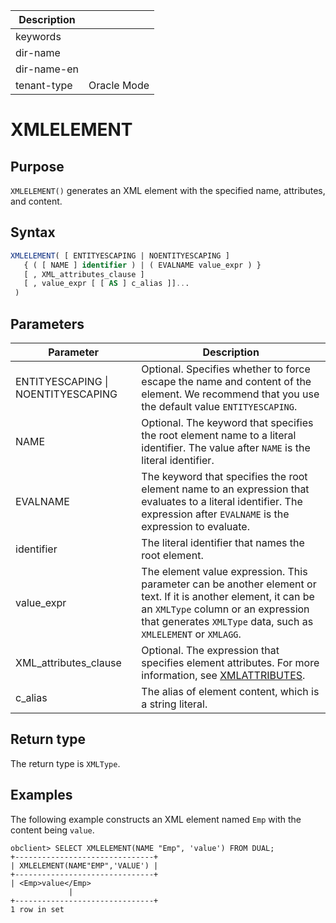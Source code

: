 | Description   |                 |
|---------------|-----------------|
| keywords      |                 |
| dir-name      |                 |
| dir-name-en   |                 |
| tenant-type   | Oracle Mode     |

# XMLELEMENT

## Purpose

`XMLELEMENT()` generates an XML element with the specified name, attributes, and content. 

## Syntax

```sql
XMLELEMENT( [ ENTITYESCAPING | NOENTITYESCAPING ]
   { ( [ NAME ] identifier ) | ( EVALNAME value_expr ) }
   [ , XML_attributes_clause ]
   [ , value_expr [ [ AS ] c_alias ]]...
 )
```

## Parameters

| Parameter | Description |
| --- | --- |
| ENTITYESCAPING &#124; NOENTITYESCAPING | Optional. Specifies whether to force escape the name and content of the element. We recommend that you use the default value `ENTITYESCAPING`.  |
| NAME | Optional. The keyword that specifies the root element name to a literal identifier. The value after `NAME` is the literal identifier.  |
| EVALNAME | The keyword that specifies the root element name to an expression that evaluates to a literal identifier. The expression after `EVALNAME` is the expression to evaluate.  |
| identifier | The literal identifier that names the root element.  |
| value_expr | The element value expression. This parameter can be another element or text. If it is another element, it can be an `XMLType` column or an expression that generates `XMLType` data, such as `XMLELEMENT` or `XMLAGG`.  |
| XML_attributes_clause | Optional. The expression that specifies element attributes. For more information, see [XMLATTRIBUTES](200.xmlattributes-function-of-oracle-mode.md).  |
| c_alias | The alias of element content, which is a string literal.  |

## Return type

The return type is `XMLType`. 

## Examples

The following example constructs an XML element named `Emp` with the content being `value`. 

```shell
obclient> SELECT XMLELEMENT(NAME "Emp", 'value') FROM DUAL;
+-------------------------------+
| XMLELEMENT(NAME"EMP",'VALUE') |
+-------------------------------+
| <Emp>value</Emp>
             |
+-------------------------------+
1 row in set
```
